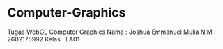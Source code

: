 # Computer-Graphics
Tugas WebGL Computer Graphics
Nama : Joshua Emmanuel Mulia
NIM : 2602175992
Kelas : LA01
